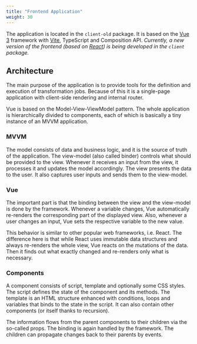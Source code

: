 ```yaml
---
title: "Frontend Application"
weight: 30
---
```


The application is located in the `client-old` package. It is based on the [Vue 3](https://vuejs.org/) framework with [Vite](https://vitejs.dev/), TypeScript and Composition API. *Currently, a new version of the frontend (based on [React](https://reactjs.org/)) is being developed in the `client` package.*

## Architecture

The main purpose of the application is to provide tools for the definition and execution of transformation jobs. Because of this it is a single-page application with client-side rendering and internal router.

Vue is based on the Model-View-ViewModel pattern. The whole application is hierarchically divided to components, each of which is basically a tiny instance of an MVVM application.

### MVVM

The model consists of data and business logic, and it is the source of truth of the application. The view-model (also called binder) controls what should be provided to the view. Whenever it receives an input from the view, it processes it and updates the model accordingly. The view presents the data to the user. It also captures user inputs and sends them to the view-model.

### Vue

The important part is that the binding between the view and the view-model is done by the framework. Whenever a variable changes, Vue automatically re-renders the corresponding part of the displayed view. Also, whenever a user changes an input, Vue sets the respective variable to the new value.

This behavior is similar to other popular web frameworks, i.e. React. The difference here is that while React uses immutable data structures and always re-renders the whole view, Vue reacts on the mutations of the data. Then it finds out what exactly changed and re-renders only what is necessary.

### Components

A component consists of script, template and optionally some CSS styles. The script defines the state of the component and its methods. The template is an HTML structure enhanced with conditions, loops and variables that binds to the state in the script. It can also contain other components (or itself thanks to recursion).

The information flows from the parent components to their children via the so-called props. The binding is again handled by the framework. The children can propagate changes back to their parents by events.
